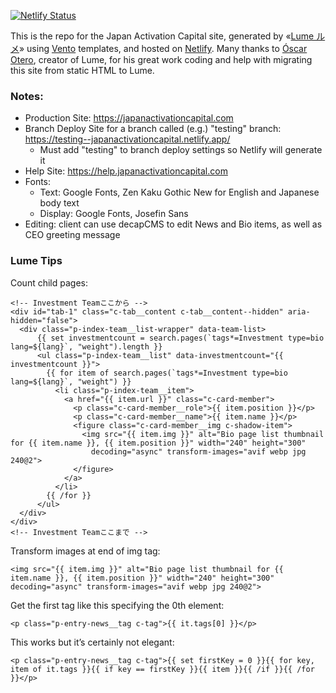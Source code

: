[![Netlify Status](https://api.netlify.com/api/v1/badges/cb2a3ab1-0e71-41d5-b374-c45b6a379f48/deploy-status)](https://app.netlify.com/sites/newtoninvestment-jp/deploys)

This is the repo for the Japan Activation Capital site, generated by
«[Lume ルメ](https://lume.land/)» using [Vento](https://vento.js.org/)
templates, and hosted on [Netlify](https://netlify.com). Many thanks to
[Óscar Otero](https://oscarotero.com/), creator of Lume, for his great work
coding and help with migrating this site from static HTML to Lume.

### Notes:

- Production Site: https://japanactivationcapital.com
- Branch Deploy Site for a branch called (e.g.) "testing" branch:
  https://testing--japanactivationcapital.netlify.app/
  - Must add "testing" to branch deploy settings so Netlify will generate it
- Help Site: https://help.japanactivationcapital.com
- Fonts:
  - Text: Google Fonts, Zen Kaku Gothic New for English and Japanese body text
  - Display: Google Fonts, Josefin Sans
- Editing: client can use decapCMS to edit News and Bio items, as well as CEO
  greeting message

### Lume Tips

Count child pages:

```
<!-- Investment Teamここから -->
<div id="tab-1" class="c-tab__content c-tab__content--hidden" aria-hidden="false">
  <div class="p-index-team__list-wrapper" data-team-list>
      {{ set investmentcount = search.pages(`tags*=Investment type=bio lang=${lang}`, "weight").length }}
      <ul class="p-index-team__list" data-investmentcount="{{ investmentcount }}">
        {{ for item of search.pages(`tags*=Investment type=bio lang=${lang}`, "weight") }}
          <li class="p-index-team__item">
            <a href="{{ item.url }}" class="c-card-member">
              <p class="c-card-member__role">{{ item.position }}</p>
              <p class="c-card-member__name">{{ item.name }}</p>
              <figure class="c-card-member__img c-shadow-item">
                <img src="{{ item.img }}" alt="Bio page list thumbnail for {{ item.name }}, {{ item.position }}" width="240" height="300"
                  decoding="async" transform-images="avif webp jpg 240@2">
              </figure>
            </a>
          </li>
        {{ /for }}
      </ul>
  </div>
</div>
<!-- Investment Teamここまで -->
```

Transform images at end of img tag:

```
<img src="{{ item.img }}" alt="Bio page list thumbnail for {{ item.name }}, {{ item.position }}" width="240" height="300" decoding="async" transform-images="avif webp jpg 240@2">
```

Get the first tag like this specifying the 0th element:

```
<p class="p-entry-news__tag c-tag">{{ it.tags[0] }}</p>
```

This works but it’s certainly not elegant:

```
<p class="p-entry-news__tag c-tag">{{ set firstKey = 0 }}{{ for key, item of it.tags }}{{ if key == firstKey }}{{ item }}{{ /if }}{{ /for }}</p>
```
